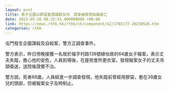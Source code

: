 ```yaml
---
layout: post
title: 男子企圖以膠袋套頭謀殺女兒　其後被發現自縊身亡
date: 2023-05-26 00:32:51.000000000 +08:00
link: https://news.rthk.hk/rthk/ch/component/k2/1702177-20230526.htm
categories: rthk
---
```


屯門發生企圖謀殺及自殺案，警方正調查事件。

警方表示，昨日傍晚接獲一名居於福亨村路138號綠怡居的64歲女子報案，表示丈夫失蹤，擔心他的安危，人員到場後，在屋苑會所更衣室，發現報案女子的丈夫吊頸昏迷，送院後證實不治。

警方說，死者66歲。人員經進一步調查發現，他失蹤前曾經用膠袋，套在39歲女兒的頭部，但被報案女子及時制止。
